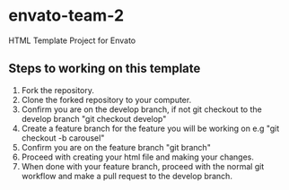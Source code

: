 # envato-team-2
HTML Template Project for Envato

## Steps to working on this template
1. Fork the repository.
2. Clone the forked repository to your computer.
3. Confirm you are on the develop branch, if not git checkout to the develop branch "git checkout develop"
4. Create a feature branch for the feature you will be working on e.g "git checkout -b carousel"
5. Confirm you are on the feature branch "git branch"
6. Proceed with creating your html file and making your changes.
7. When done with your feature branch, proceed with the normal git workflow and make a pull request to the develop branch.
